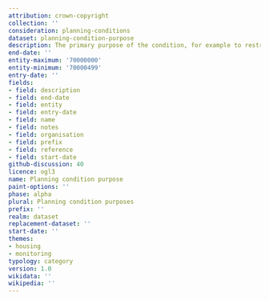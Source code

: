 ```yaml
---
attribution: crown-copyright
collection: ''
consideration: planning-conditions
dataset: planning-condition-purpose
description: The primary purpose of the condition, for example to restrict something
end-date: ''
entity-maximum: '70000000'
entity-minimum: '70000499'
entry-date: ''
fields:
- field: description
- field: end-date
- field: entity
- field: entry-date
- field: name
- field: notes
- field: organisation
- field: prefix
- field: reference
- field: start-date
github-discussion: 40
licence: ogl3
name: Planning condition purpose
paint-options: ''
phase: alpha
plural: Planning condition purposes
prefix: ''
realm: dataset
replacement-dataset: ''
start-date: ''
themes:
- housing
- monitoring
typology: category
version: 1.0
wikidata: ''
wikipedia: ''
---
```

